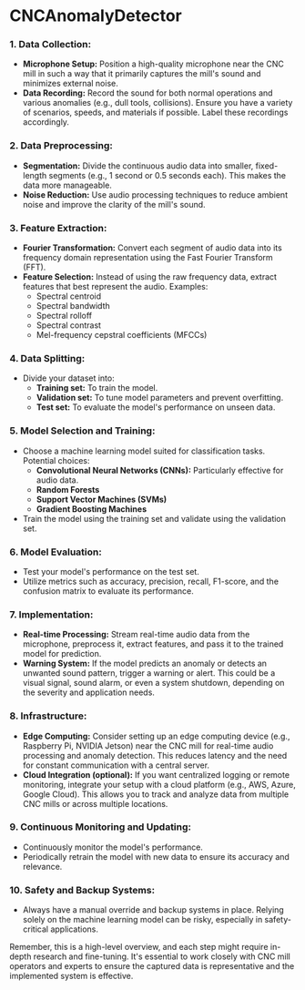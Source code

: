 # CNCAnomalyDetector


### 1. Data Collection:
- **Microphone Setup:** Position a high-quality microphone near the CNC mill in such a way that it primarily captures the mill's sound and minimizes external noise.
- **Data Recording:** Record the sound for both normal operations and various anomalies (e.g., dull tools, collisions). Ensure you have a variety of scenarios, speeds, and materials if possible. Label these recordings accordingly.
  
### 2. Data Preprocessing:
- **Segmentation:** Divide the continuous audio data into smaller, fixed-length segments (e.g., 1 second or 0.5 seconds each). This makes the data more manageable.
- **Noise Reduction:** Use audio processing techniques to reduce ambient noise and improve the clarity of the mill's sound.

### 3. Feature Extraction:
- **Fourier Transformation:** Convert each segment of audio data into its frequency domain representation using the Fast Fourier Transform (FFT).
- **Feature Selection:** Instead of using the raw frequency data, extract features that best represent the audio. Examples:
  - Spectral centroid
  - Spectral bandwidth
  - Spectral rolloff
  - Spectral contrast
  - Mel-frequency cepstral coefficients (MFCCs)
  
### 4. Data Splitting:
- Divide your dataset into:
  - **Training set:** To train the model.
  - **Validation set:** To tune model parameters and prevent overfitting.
  - **Test set:** To evaluate the model's performance on unseen data.

### 5. Model Selection and Training:
- Choose a machine learning model suited for classification tasks. Potential choices:
  - **Convolutional Neural Networks (CNNs):** Particularly effective for audio data.
  - **Random Forests**
  - **Support Vector Machines (SVMs)**
  - **Gradient Boosting Machines**
- Train the model using the training set and validate using the validation set.
  
### 6. Model Evaluation:
- Test your model's performance on the test set.
- Utilize metrics such as accuracy, precision, recall, F1-score, and the confusion matrix to evaluate its performance.

### 7. Implementation:
- **Real-time Processing:** Stream real-time audio data from the microphone, preprocess it, extract features, and pass it to the trained model for prediction.
- **Warning System:** If the model predicts an anomaly or detects an unwanted sound pattern, trigger a warning or alert. This could be a visual signal, sound alarm, or even a system shutdown, depending on the severity and application needs.

### 8. Infrastructure:
- **Edge Computing:** Consider setting up an edge computing device (e.g., Raspberry Pi, NVIDIA Jetson) near the CNC mill for real-time audio processing and anomaly detection. This reduces latency and the need for constant communication with a central server.
- **Cloud Integration (optional):** If you want centralized logging or remote monitoring, integrate your setup with a cloud platform (e.g., AWS, Azure, Google Cloud). This allows you to track and analyze data from multiple CNC mills or across multiple locations.
  
### 9. Continuous Monitoring and Updating:
- Continuously monitor the model's performance.
- Periodically retrain the model with new data to ensure its accuracy and relevance.

### 10. Safety and Backup Systems:
- Always have a manual override and backup systems in place. Relying solely on the machine learning model can be risky, especially in safety-critical applications.

Remember, this is a high-level overview, and each step might require in-depth research and fine-tuning. It's essential to work closely with CNC mill operators and experts to ensure the captured data is representative and the implemented system is effective.

